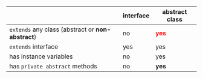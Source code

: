 |                                                      | interface     | abstract class                          |
|------------------------------------------------------|---------------|-----------------------------------------|
|`extends`  any class (abstract or <b>non-abstract</b>)| no            | <span style="color:red">**yes**<span>   |
|`extends` interface                                   | yes           | yes                                     |                 
|has instance variables                                | no            | yes                                     |
|has `private abstract` methods                        | no            | <b>yes</b>                              |
